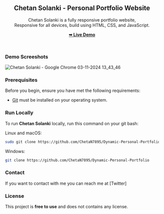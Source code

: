 <div align="center">
  


  <br />
  <br />

  <h2 align="center">Chetan Solanki - Personal Portfolio Website</h2>

  Chetan Solanki is a fully responsive portfolio website, <br />Responsive for all devices, build using HTML, CSS, and JavaScript.

  <a href="https://chetansolanki.netlify.app/"><strong>➥ Live Demo</strong></a>

</div>

<br />

### Demo Screeshots
![Chetan Solanki - Google Chrome 03-11-2024 13_43_46](https://github.com/user-attachments/assets/6330fc32-d5e6-4d20-8735-e5ee04fe624c)



### Prerequisites

Before you begin, ensure you have met the following requirements:

* [Git](https://git-scm.com/downloads "Download Git") must be installed on your operating system.

### Run Locally

To run **Chetan Solanki** locally, run this command on your git bash:

Linux and macOS:

```bash
sudo git clone https://github.com/ChetaN7895/Dynamic-Personal-Portfolio
```

Windows:

```bash
git clone https://github.com/ChetaN7895/Dynamic-Personal-Portfolio
```

### Contact

If you want to contact with me you can reach me at [Twitter]

### License

This project is **free to use** and does not contains any license.
